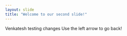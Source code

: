 ```yaml
---
layout: slide
title: "Welcome to our second slide!"
---
```

Venkatesh testing changes
Use the left arrow to go back!
